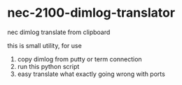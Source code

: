 # nec-2100-dimlog-translator
nec dimlog translate from clipboard

this is small utility, for use 

1. copy dimlog from putty or term connection 
2. run this python script 
3. easy translate what exactly going wrong with ports

